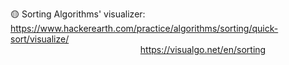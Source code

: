 🟡 Sorting Algorithms' visualizer: https://www.hackerearth.com/practice/algorithms/sorting/quick-sort/visualize/ </br>&ensp; &ensp; &ensp; &ensp; &ensp; &ensp; &ensp; &ensp; &ensp; &ensp; &ensp; &ensp; &ensp; &ensp; &ensp; &ensp; &ensp; &ensp; &ensp;  https://visualgo.net/en/sorting</br>
